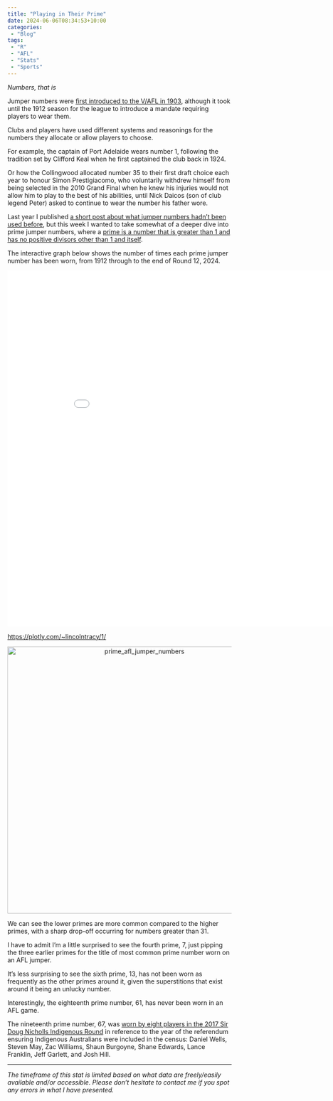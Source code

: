 ```yaml
---
title: "Playing in Their Prime"
date: 2024-06-06T08:34:53+10:00
categories:
 - "Blog"
tags:
 - "R"
 - "AFL" 
 - "Stats"
 - "Sports"
---
```


*Numbers, that is*

<!--more-->

Jumper numbers were [first introduced to the V/AFL in 1903](https://www.heraldsun.com.au/sport/afl/more-news/the-history-myth-and-mystique-of-footys-magic-numbers/news-story/49a85ca8f20185fab2fd71844e9a94e7#:~:text=It%20was%20not%20until%201903%2C%20though%2C%20that%20jumper%20numbers%20were%20used%20in%20a%20VFL%20match%2C%20and%20even%20then%20it%20was%20a%20one%2Doff.), although it took until the 1912 season for the league to introduce a mandate requiring players to wear them. 

Clubs and players have used different systems and reasonings for the numbers they allocate or allow players to choose. 

For example, the captain of Port Adelaide wears number 1, following the tradition set by Clifford Keal when he first captained the club back in 1924. 

Or how the Collingwood allocated number 35 to their first draft choice each year to honour Simon Prestigiacomo, who voluntarily withdrew himself from being selected in the 2010 Grand Final when he knew his injuries would not allow him to play to the best of his abilities, until Nick Daicos (son of club legend Peter) asked to continue to wear the number his father wore. 

Last year I published [a short post about what jumper numbers hadn’t been used before](https://www.lincolntracy.com/posts/afl-jumper-numbers/), but this week I wanted to take somewhat of a deeper dive into prime jumper numbers, where a [prime is a number that is greater than 1 and has no positive divisors other than 1 and itself](https://en.wikipedia.org/wiki/List_of_prime_numbers). 

The interactive graph below shows the number of times each prime jumper number has been worn, from 1912 through to the end of Round 12, 2024.

<iframe width="900" height="800" frameborder="0" scrolling="no" src="//plotly.com/~lincolntracy/1.embed"></iframe>

https://plotly.com/~lincolntracy/1/

<div>
    <a href="https://plotly.com/~lincolntracy/1/?share_key=D0qHtitUc6QQBsyDXCZkkg" target="_blank" title="prime_afl_jumper_numbers" style="display: block; text-align: center;"><img src="https://plotly.com/~lincolntracy/1.png?share_key=D0qHtitUc6QQBsyDXCZkkg" alt="prime_afl_jumper_numbers" style="max-width: 100%;width: 600px;"  width="600" onerror="this.onerror=null;this.src='https://plotly.com/404.png';" /></a>
    <script data-plotly="lincolntracy:1" sharekey-plotly="D0qHtitUc6QQBsyDXCZkkg" src="https://plotly.com/embed.js" async></script>
</div>

We can see the lower primes are more common compared to the higher primes, with a sharp drop-off occurring for numbers greater than 31. 

I have to admit I’m a little surprised to see the fourth prime, 7, just pipping the three earlier primes for the title of most common prime number worn on an AFL jumper.

It’s less surprising to see the sixth prime, 13, has not been worn as frequently as the other primes around it, given the superstitions that exist around it being an unlucky number. 

Interestingly, the eighteenth prime number, 61, has never been worn in an AFL game.

The nineteenth prime number, 67, was [worn by eight players in the 2017 Sir Doug Nicholls Indigenous Round](https://www.afl.com.au/news/90302/players-number-tribute-to-indigenous-breakthrough) in reference to the year of the referendum ensuring Indigenous Australians were included in the census: Daniel Wells, Steven May, Zac Williams,  Shaun Burgoyne, Shane Edwards, Lance Franklin, Jeff Garlett, and Josh Hill.

--- 

*The timeframe of this stat is limited based on what data are freely/easily available and/or accessible. Please don’t hesitate to contact me if you spot any errors in what I have presented.*